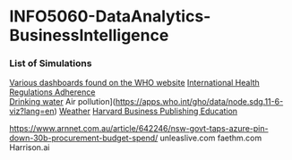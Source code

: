 # INFO5060-DataAnalytics-BusinessIntelligence


### List of Simulations
[Various dashboards found on the WHO website](	https://apps.who.int/gho/data/node.sdg) 
[International Health Regulations Adherence](https://apps.who.int/gho/data/node.sdg.3-d-viz?lang=en)  
[Drinking water](	https://apps.who.int/gho/data/node.sdg.6-1-map?lang=en) 
Air pollution](https://apps.who.int/gho/data/node.sdg.11-6-viz?lang=en) 
[Weather](https://openweathermap.org/weathermap?basemap=map&cities=true&layer=radar&lat=-33.8899&lon=151.1930&zoom=5) 
[Harvard Business Publishing Education](https://hbsp.harvard.edu/educator/)



https://www.arnnet.com.au/article/642246/nsw-govt-taps-azure-pin-down-30b-procurement-budget-spend/
unleaslive.com
faethm.com
Harrison.ai


